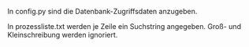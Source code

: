 In config.py sind die Datenbank-Zugriffsdaten anzugeben.

In prozessliste.txt werden je Zeile ein Suchstring angegeben. Groß- und Kleinschreibung werden ignoriert.